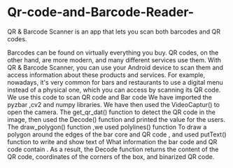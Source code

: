 # Qr-code-and-Barcode-Reader-
QR & Barcode Scanner is an app that lets you scan both barcodes and QR codes.

Barcodes can be found on virtually everything you buy. QR codes, on the other hand, are more modern, and many different services use them. With QR & Barcode Scanner, you can use your Android device to scan them and access information about these products and services. For example, nowadays, it's very common for bars and restaurants to use a digital menu instead of a physical one, which you can access by scanning its QR code.
We use this code to scan QR code and Bar code We have imported the pyzbar ,cv2 and numpy libraries. We have then used the VideoCaptur() to open the camera. The get_qr_dat() function to detect the QR code in the image, then used the Decode() function and printed the value for the users. The draw_polygon() function ,we used polylines() function To draw a polygon around the edges of the bar core and QR code , and used putText() function to write and show text of What information the bar code and QR code contain . As a result, the Decode function returns the content of the QR code, coordinates of the corners of the box, and binarized QR code.
